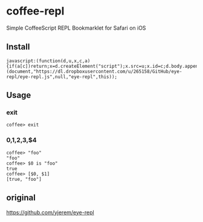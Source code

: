 # coffee-repl

Simple CoffeeScript REPL Bookmarklet for Safari on iOS


## Install

    javascript:(function(d,u,x,c,a){if(a[c])return;x=d.createElement("script");x.src=u;x.id=c;d.body.appendChild(x);}(document,"https://dl.dropboxusercontent.com/u/265158/GitHub/eye-repl/eye-repl.js",null,"eye-repl",this));

## Usage

### exit
    coffee> exit

### $0,$1,$2,$3,$4
    coffee> "foo"
    "foo"
    coffee> $0 is "foo"
    true
    coffee> [$0, $1]
    [true, "foo"]

## original

https://github.com/yjerem/eye-repl